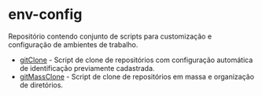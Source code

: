 # env-config

Repositório contendo conjunto de scripts para customização e configuração de ambientes de trabalho.

- [gitClone](gitClone) - Script de clone de repositórios com configuração automática de identificação
previamente cadastrada.
- [gitMassClone](gitMassClone) - Script de clone de repositórios em massa e organização de diretórios.